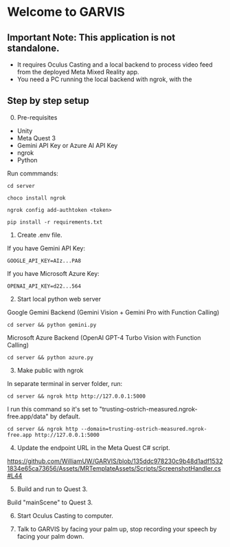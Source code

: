 # Welcome to GARVIS

## Important Note: This application is not standalone.

- It requires Oculus Casting and a local backend to process video feed from the deployed Meta Mixed Reality app.
- You need a PC running the local backend with ngrok, with the

## Step by step setup

0. Pre-requisites

- Unity
- Meta Quest 3
- Gemini API Key or Azure AI API Key
- ngrok
- Python

Run commmands:

```
cd server

choco install ngrok

ngrok config add-authtoken <token>

pip install -r requirements.txt
```

1. Create .env file.

If you have Gemini API Key:

```
GOOGLE_API_KEY=AIz...PA8
```

If you have Microsoft Azure Key:

```
OPENAI_API_KEY=d22...564
```

2. Start local python web server

Google Gemini Backend (Gemini Vision + Gemini Pro with Function Calling)

```
cd server && python gemini.py
```

Microsoft Azure Backend (OpenAI GPT-4 Turbo Vision with Function Calling)

```
cd server && python azure.py
```

3. Make public with ngrok

In separate terminal in server folder, run:

```
cd server && ngrok http http://127.0.0.1:5000
```

I run this command so it's set to "trusting-ostrich-measured.ngrok-free.app/data" by default.

```
cd server && ngrok http --domain=trusting-ostrich-measured.ngrok-free.app http://127.0.0.1:5000
```

4. Update the endpoint URL in the Meta Quest C# script.

https://github.com/WilliamUW/GARVIS/blob/135ddc978230c9b48d1adf15321834e65ca73656/Assets/MRTemplateAssets/Scripts/ScreenshotHandler.cs#L44


5. Build and run to Quest 3.

Build "mainScene" to Quest 3.

6. Start Oculus Casting to computer.

7. Talk to GARVIS by facing your palm up, stop recording your speech by facing your palm down.
